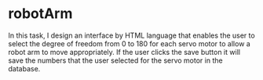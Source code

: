 # robotArm
In this task, I design an interface by HTML language that enables the user to select the degree of  freedom from 0 to 180 for each servo motor to allow a robot arm to move appropriately. If the user  clicks the save button it will save the numbers that the user selected for the servo motor in the  database.

